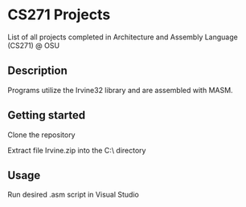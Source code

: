 # CS271 Projects 

List of all projects completed in Architecture and Assembly Language (CS271) @ OSU

## Description

Programs utilize the Irvine32 library and are assembled with MASM.

## Getting started

Clone the repository

Extract file Irvine.zip into the C:\ directory

## Usage

Run desired .asm script in Visual Studio
